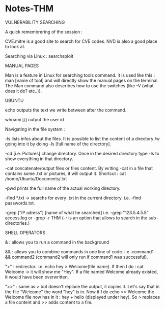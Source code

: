 # Notes-THM

VULNERABILITY SEARCHING
 
A quick remembrering of the session : 

CVE.mitre is a good site to search for CVE codes. NVD is also a good place to look at.

Searching via Linux : searchsploit <name of program>

MANUAL PAGES

Man is a feature in Linux for searching tools command. It is used like this : man [name of tool] and will directly show the manual pages on the terminal.
The Man command also describes how to use the switches (like -V (what does it do? etc..)).

UBUNTU 

echo <text> outputs the text we write between after the command.

whoami [/] output the user id

Navigating in the file system :

-ls <see using man ls> lists infos about the files. It is possible to list the content of a directory /w going into it by doing -ls [full name of the directory].
 
-cd [i.e. Pictures] change directory. Once in the desired directory type -ls to show everything in that directory.
 
-cat concatenate/output files or files content. By writing -cat in a file that contains some .txt or pictures, it will output it. Shortcut : cat /home/Ubuntu/Documents/.txt
 
-pwd prints the full name of the actual working directory.

-find *.txt -> searchs for every .txt in the current directory. i.e. -find passwords.txt.

-grep ["IP adress"] [name of what he searched] i.e. -grep "123.5.4.5.5" access.log or -grep -r THM (-r is an option that allows to search in the sub-directories.)

SHELL OPERATORS

& : allows you to run a command in the background 
 
&& : allows you to combine commands in one line of code. i.e. command1 && command2 (command2 will only run if command1 was successful).
 
">" : redirector. i.e. echo hey > Welcome(file name). If then I do : cat Welcome -> it will show me "Hey". If a file named Welcome already existed, it would have been overwritten.
 
">>" : same as > but doesn't replace the output, it copies it. Let's say that in the file "Welcome" the word "hey" is in. Now if I do echo >> Welcome the Welcome file now has in it : hey + hello (displayed under hey). So > replaces a file content and >> adds content to a file.






